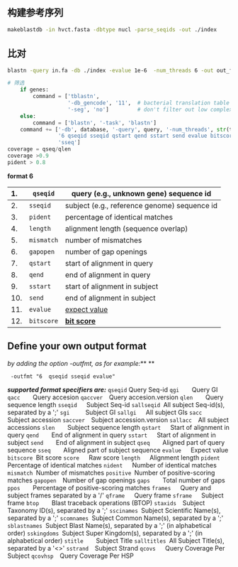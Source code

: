 ## 构建参考序列

```bash
makeblastdb -in hvct.fasta -dbtype nucl -parse_seqids -out ./index
```

## 比对

```bash
blastn -query in.fa -db ./index -evalue 1e-6  -num_threads 6 -out out_file
```

```python
# 筛选
    if genes:
        command = ['tblastn',
                   '-db_gencode', '11',  # bacterial translation table
                   '-seg', 'no']         # don't filter out low complexity regions
    else:
        command = ['blastn', '-task', 'blastn']
    command += ['-db', database, '-query', query, '-num_threads', str(threads), '-outfmt',
                '6 qseqid sseqid qstart qend sstart send evalue bitscore length pident qlen qseq '
                'sseq']
coverage = qseq/qlen 
coverage >0.9
pident > 0.8
```

**format 6**

| 1.   | `qseqid`   | query (e.g., unknown gene) sequence id                       |
| :--- | ---------- | ------------------------------------------------------------ |
| 2.   | `sseqid`   | subject (e.g., reference genome) sequence id                 |
| 3.   | `pident`   | percentage of identical matches                              |
| 4.   | `length`   | alignment length (sequence overlap)                          |
| 5.   | `mismatch` | number of mismatches                                         |
| 6.   | `gapopen`  | number of gap openings                                       |
| 7.   | `qstart`   | start of alignment in query                                  |
| 8.   | `qend`     | end of alignment in query                                    |
| 9.   | `sstart`   | start of alignment in subject                                |
| 10.  | `send`     | end of alignment in subject                                  |
| 11.  | `evalue`   | [expect value](https://sites.google.com/site/wiki4metagenomics/tools/blast/evalue) |
| 12.  | `bitscore` | [**bit score**](https://sites.google.com/site/wiki4metagenomics/tools/blast/evalue) |

## Define your own output format

*by adding the option -outfmt, as for example:***
**

```
 -outfmt "6  qseqid sseqid evalue"
```

***supported format specifiers are:***
`qseqid` Query Seq-id
`qgi    `Query GI
`qacc    `Query accesion
`qaccver  `Query accesion.version
`qlen    `Query sequence length
`sseqid   `Subject Seq-id
`sallseqid `All subject Seq-id(s), separated by a ';'
`sgi     `Subject GI
`sallgi   `All subject GIs
`sacc    `Subject accession
`saccver  `Subject accession.version
`sallacc  `All subject accessions
`slen    `Subject sequence length
`qstart   `Start of alignment in query
`qend    `End of alignment in query
`sstart   `Start of alignment in subject
`send    `End of alignment in subject
`qseq    `Aligned part of query sequence
`sseq    `Aligned part of subject sequence
`evalue   `Expect value
`bitscore `Bit score
`score   `Raw score
`length   `Alignment length
`pident   `Percentage of identical matches
`nident   `Number of identical matches
`mismatch `Number of mismatches
`positive `Number of positive-scoring matches
`gapopen  `Number of gap openings
`gaps    `Total number of gaps
`ppos    `Percentage of positive-scoring matches
`frames   `Query and subject frames separated by a '/'
`qframe   `Query frame
`sframe   `Subject frame
`btop    `Blast traceback operations (BTOP)
`staxids  `Subject Taxonomy ID(s), separated by a ';'
`sscinames `Subject Scientific Name(s), separated by a ';'
`scomnames `Subject Common Name(s), separated by a ';'
`sblastnames `Subject Blast Name(s), separated by a ';'  (in alphabetical order)
`sskingdoms `Subject Super Kingdom(s), separated by a ';'   (in alphabetical order)
`stitle    `Subject Title
`salltitles `All Subject Title(s), separated by a '<>'
`sstrand  `Subject Strand
`qcovs   `Query Coverage Per Subject
`qcovhsp  `Query Coverage Per HSP